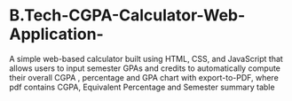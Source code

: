 # B.Tech-CGPA-Calculator-Web-Application-
A simple web-based calculator built using HTML, CSS, and JavaScript that allows users to input semester GPAs and credits to automatically compute their overall CGPA , percentage and GPA chart with export-to-PDF, where pdf contains CGPA, Equivalent Percentage and Semester summary table

